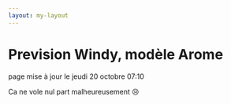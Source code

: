 ```yaml
---
layout: my-layout
---
```



# Prevision Windy, modèle Arome
page mise à jour le jeudi 20 octobre 07:10


Ca ne vole nul part malheureusement 😢


